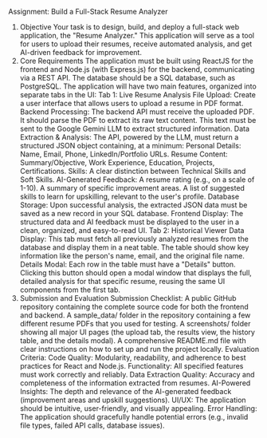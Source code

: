 Assignment: Build a Full-Stack Resume Analyzer
1. Objective
Your task is to design, build, and deploy a full-stack web application, the "Resume Analyzer." This application will serve as a tool for users to upload their resumes, receive automated analysis, and get AI-driven feedback for improvement.
2. Core Requirements
The application must be built using ReactJS for the frontend and Node.js (with Express.js) for the backend, communicating via a REST API. The database should be a SQL database, such as PostgreSQL.
The application will have two main features, organized into separate tabs in the UI:
Tab 1: Live Resume Analysis
File Upload: Create a user interface that allows users to upload a resume in PDF format.
Backend Processing:
The backend API must receive the uploaded PDF.
It should parse the PDF to extract its raw text content.
This text must be sent to the Google Gemini LLM to extract structured information.
Data Extraction & Analysis: The API, powered by the LLM, must return a structured JSON object containing, at a minimum:
Personal Details: Name, Email, Phone, LinkedIn/Portfolio URLs.
Resume Content: Summary/Objective, Work Experience, Education, Projects, Certifications.
Skills: A clear distinction between Technical Skills and Soft Skills.
AI-Generated Feedback:
A resume rating (e.g., on a scale of 1-10).
A summary of specific improvement areas.
A list of suggested skills to learn for upskilling, relevant to the user's profile.
Database Storage: Upon successful analysis, the extracted JSON data must be saved as a new record in your SQL database.
Frontend Display: The structured data and AI feedback must be displayed to the user in a clean, organized, and easy-to-read UI.
Tab 2: Historical Viewer
Data Display: This tab must fetch all previously analyzed resumes from the database and display them in a neat table. The table should show key information like the person's name, email, and the original file name.
Details Modal: Each row in the table must have a "Details" button. Clicking this button should open a modal window that displays the full, detailed analysis for that specific resume, reusing the same UI components from the first tab.
3. Submission and Evaluation
Submission Checklist:
A public GitHub repository containing the complete source code for both the frontend and backend.
A sample_data/ folder in the repository containing a few different resume PDFs that you used for testing.
A screenshots/ folder showing all major UI pages (the upload tab, the results view, the history table, and the details modal).
A comprehensive README.md file with clear instructions on how to set up and run the project locally.
Evaluation Criteria:
Code Quality: Modularity, readability, and adherence to best practices for React and Node.js.
Functionality: All specified features must work correctly and reliably.
Data Extraction Quality: Accuracy and completeness of the information extracted from resumes.
AI-Powered Insights: The depth and relevance of the AI-generated feedback (improvement areas and upskill suggestions).
UI/UX: The application should be intuitive, user-friendly, and visually appealing.
Error Handling: The application should gracefully handle potential errors (e.g., invalid file types, failed API calls, database issues).
